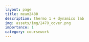 ```yaml
---
layout: page
title: meam2480
description: thermo 1 + dynamics lab
img: assets/img/2470_cover.png
importance: 1
category: coursework
---
```



